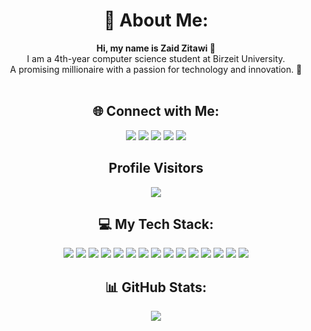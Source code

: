 <h1 align="center">💫 About Me:</h1>
<p align="center">
  <strong>Hi, my name is Zaid Zitawi 👋</strong><br>
  I am a 4th-year computer science student at Birzeit University.<br>
  A promising millionaire with a passion for technology and innovation. 🌟<br><br>
</p>

<h2 align="center">🌐 Connect with Me:</h2>
<p align="center">
  <a href="https://www.facebook.com/profile.php?id=100003752475829" target="_blank"><img src="https://img.shields.io/badge/Facebook-%231877F2.svg?logo=Facebook&logoColor=white"></a>
  <a href="https://www.instagram.com/zaid_zitawi/" target="_blank"><img src="https://img.shields.io/badge/Instagram-%23E4405F.svg?logo=Instagram&logoColor=white"></a>
  <a href="https://www.linkedin.com/in/zaid-zitawi-200713274" target="_blank"><img src="https://img.shields.io/badge/LinkedIn-%230077B5.svg?logo=linkedin&logoColor=white"></a>
  <a href="https://twitter.com/ZaidZitawi" target="_blank"><img src="https://img.shields.io/badge/Twitter-%231DA1F2.svg?logo=Twitter&logoColor=white"></a>
  <a href="mailto:zaidzitawi879@gmail.com" target="_blank"><img src="https://img.shields.io/badge/Email-D14836?logo=gmail&logoColor=white"></a>
</p>


<h2 align="center">Profile Visitors</h2>
<div align="center">
  <img src="https://profile-counter.glitch.me/ZaidZitawi/count.svg?"  />
</div>

<h2 align="center">💻 My Tech Stack:</h2>
<p align="center">
  <img src="https://img.shields.io/badge/c-%2300599C.svg?style=for-the-badge&logo=c&logoColor=white">
  <img src="https://img.shields.io/badge/c%23-%23239120.svg?style=for-the-badge&logo=c-sharp&logoColor=white">
  <img src="https://img.shields.io/badge/c++-%2300599C.svg?style=for-the-badge&logo=c%2B%2B&logoColor=white">
  <img src="https://img.shields.io/badge/css3-%231572B6.svg?style=for-the-badge&logo=css3&logoColor=white">
  <img src="https://img.shields.io/badge/html5-%23E34F26.svg?style=for-the-badge&logo=html5&logoColor=white">
  <img src="https://img.shields.io/badge/java-%23ED8B00.svg?style=for-the-badge&logo=java&logoColor=white">
  <img src="https://img.shields.io/badge/javascript-%23323330.svg?style=for-the-badge&logo=javascript&logoColor=%23F7DF1E">
  <img src="https://img.shields.io/badge/php-%23777BB4.svg?style=for-the-badge&logo=php&logoColor=white">
  <img src="https://img.shields.io/badge/python-3670A0?style=for-the-badge&logo=python&logoColor=ffdd54">
  <img src="https://img.shields.io/badge/Flutter-%2302569B.svg?style=for-the-badge&logo=Flutter&logoColor=white">
  <img src="https://img.shields.io/badge/apache-%23D42029.svg?style=for-the-badge&logo=apache&logoColor=white">
  <img src="https://img.shields.io/badge/mysql-%2300f.svg?style=for-the-badge&logo=mysql&logoColor=white">
  <img src="https://img.shields.io/badge/Canva-%2300C4CC.svg?style=for-the-badge&logo=Canva&logoColor=white">
  <img src="https://img.shields.io/badge/figma-%23F24E1E.svg?style=for-the-badge&logo=figma&logoColor=white">
  <img src="https://img.shields.io/badge/Linux-FCC624?style=for-the-badge&logo=linux&logoColor=black">
</p>

<h2 align="center">📊 GitHub Stats:</h2>
<p align="center">
  <img src="https://github-readme-stats.vercel.app/api/top-langs/?username=ZaidZitawi&theme=dracula&hide_border=true&include_all_commits=true&count_private=true&layout=compact">
</p>


